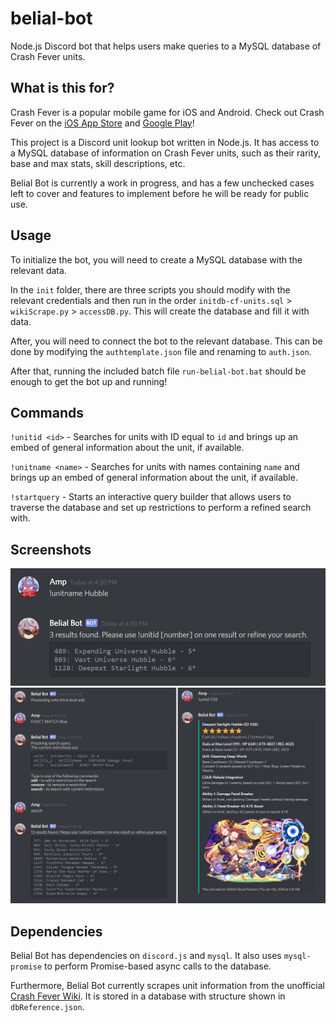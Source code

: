 # belial-bot
Node.js Discord bot that helps users make queries to a MySQL database of Crash Fever units. 

## What is this for?
Crash Fever is a popular mobile game for iOS and Android. Check out Crash Fever on the [iOS App Store](https://itunes.apple.com/ca/app/crash-fever/id1146722894) and [Google Play](https://play.google.com/store/apps/details?id=com.wonderplanet.CrashFever)!

This project is a Discord unit lookup bot written in Node.js. It has access to a MySQL database of information on Crash Fever units, such as their rarity, base and max stats, skill descriptions, etc.

Belial Bot is currently a work in progress, and has a few unchecked cases left to cover and features to implement before he will be ready for public use.

## Usage
To initialize the bot, you will need to create a MySQL database with the relevant data. 

In the `init` folder, there are three scripts you should modify with the relevant credentials and then run in the order `initdb-cf-units.sql` > `wikiScrape.py` > `accessDB.py`. This will create the database and fill it with data.

After, you will need to connect the bot to the relevant database. This can be done by modifying the `authtemplate.json` file and renaming to `auth.json`.

After that, running the included batch file `run-belial-bot.bat` should be enough to get the bot up and running!

## Commands
`!unitid <id>` - Searches for units with ID equal to `id` and brings up an embed of general information about the unit, if available.

`!unitname <name>` - Searches for units with names containing `name` and brings up an embed of general information about the unit, if available.

`!startquery` - Starts an interactive query builder that allows users to traverse the database and set up restrictions to perform a refined search with.

## Screenshots
![unitname command](screenshots/unitname.png)
![unitid and startquery commands](screenshots/12.png)

## Dependencies
Belial Bot has dependencies on `discord.js` and `mysql`. It also uses `mysql-promise` to perform Promise-based async calls to the database.

Furthermore, Belial Bot currently scrapes unit information from the unofficial [Crash Fever Wiki](https://cf-wiki.info/). It is stored in a database with structure shown in `dbReference.json`.
